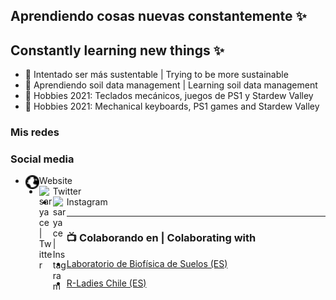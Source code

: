 ## Aprendiendo cosas nuevas constantemente ✨

## Constantly learning new things ✨

-   🌱 Intentado ser más sustentable | Trying to be more sustainable
-   🌱 Aprendiendo soil data management | Learning soil data management
-   🌱 Hobbies 2021: Teclados mecánicos, juegos de PS1 y Stardew Valley
-   🌱 Hobbies 2021: Mechanical keyboards, PS1 games and Stardew Valley

### Mis redes

### Social media

-   Website
    [<img align="left" alt="saryace" width="22px" src="https://raw.githubusercontent.com/iconic/open-iconic/master/svg/globe.svg" />](https://saryace.github.io)
-   Twitter
    [<img align="left" alt="saryace | Twitter" width="22px" src="https://cdn.jsdelivr.net/npm/simple-icons@v3/icons/twitter.svg" />](https://twitter.com/saryace)
-   Instagram
    [<img align="left" alt="saryace | Instagram" width="22px" src="https://cdn.jsdelivr.net/npm/simple-icons@v3/icons/instagram.svg" />](https://instagram.com/saryace)

------------------------------------------------------------------------

### 📺 Colaborando en | Colaborating with

-   [Laboratorio de Biofísica de Suelos
    (ES)](https://www.youtube.com/channel/UCtpWXCy2NDEWpdeGLoyHmBg)
    
-   [R-Ladies Chile (ES)](https://vimeo.com/rladieschile)
